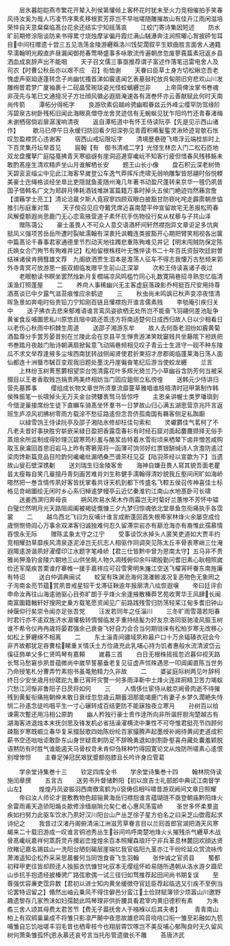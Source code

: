 <!-- { "loadSidebar": true } -->
　　层氷暮皑皑燕市繁花开辇入列侯第懽倾上客杯花时犹未至火力竞相催拍手笑春风待汝奚为哉人巧凌节序熏炙移根荄芳菲岂不早咄嗟随雕摧故山有佳卉江雨闲滋培荣悴自天意粲粲临髙台花余还结实宁知摇落哀
　　江蛟门寄诗集因短述
　　防水旷前期修涂阻谈防来书得累寸烧烛摩挲徧丹霞烂满山駴瀑奔注涧照曜心胷披砰訇耳目中间枉赠遗十尝三五见浩荡金陵游纒緜洛川饯契濶叙平生欵曲胜言面舍人通籍早濡翰明光殿直庐昼漏闻御苑春莺啭盛事多咏歌流传遍朝彦忽废蓼莪篇素冠返乡县洒血成哀辞声出不能咽
　　天子召文儒三事亟推荐谓子富述作落笔迅雷电舍人及司农【时曹公秋岳亦以艰不应　召】衔恤谢
　　天眷曰臣草土身方切松楸恋吾老愧虚声驱廹逐蓬转念子尚幽忧搔首涕如霰逺闻乞表墓鼔柁放呉甸朋旧穷悲欢山川发雕绚昔君梦广厦袖裹十二砚晶莹琬琰姿光怪蛟螭纒岂非
　　上帝简俾汝掌书巻魂非茂先与笔已文通擅况子方壮顔风徽必遐扇淹速各有涯巻怀亦云善献赋此何时天南尚传箭
　　潭柘分得柘字
　　良游欣素侣越岭骋幽暇眷兹云外峰尘缨罕防驾缘阶泻碧泉古树卧残柘旧闻此海眼真僧夺龙舍灵迹信有无蜿蜒见犹乍阳坞竹还青春渚梅未谢栖宿倘岩扉潺湲响清夜
　　返自潭柘道中有怀王侍读阮亭【先是见示西山诸作】
　　歇马已停午日永缓归防回看夕阳深弥见青霞积晞髪鍳灵湫矫迹冐欹石怅叹忽盈襟赏心违谢客
　　宿西山戒坛限坛字
　　清境歴悬磴飞塔浮云端桂旂时上下百灵集丹坛举首见
　　宸翰【有　御书清戒二字】光怪生林峦入门二松石匝地双龙盘攫拏广庭隘戞拂青天寒谽谺有崖洞迢逓穿巉岏不知客行疲但惜春风残移觞未敢酌髙座生清欢精庐坐山月谁解栖长安
　　题王山长小像
　　盘石积云深老树倚天碧衮衮缁尘中见此江海客早嵗登公车逸气莽挥斥虎啸无弱响雕掣皆怒翮时俗悦輭美豪士迕绳格谈经坐臯比吏隠就鱼麦随州淹几年著书动盈尺蓬转来京华一氊仍夙昔国子借韩名广文为郑辟月俸耗酒钱堆牀富篇籍万事时掉头五侯门絶迹岿然蘓宫詹【谓蘓学士亮工】清论洽晨夕斯人竟寂寥四顾双眼白披豁甘防嵚叱咤走霹雳朝彦恊推引彤庭重对策
　　天子傥召见应夺戴凭席近喜南楚平仲宣留故宅无恙报松筠春风解蹙额遐尚思鹿门无心恋鸾掖营道子素怀抗手伤物役行矣从杖藜与子共山泽
　　赠陈蔼公
　　豪士虽畏人不可众人意交语酒杯间轩然襟抱异文章讵足多忼爽挺风义强项苦岳岳所遭时裂眦濡翰有深衷托讽輙连类披豁开心期把臂笑相视各出箧中篇髙论千春事君家通德里节烈动天地往躅悲重陈殉难见井记【明末闯贼防保定陈氏媍女合门殉节有殉难井记】松柏留根株枝叶无憔悴读书二十年百氏资鼔吹廷尉曽结袜诸侯肯拥篲雄文荐　九阍欲洒贾生泪本是澹荡人征车不得志我懐万古愁频来郭外寺青冥可放游思一振双翅临发赠平生前山正深翠
　　次和王侍读喜诸子夜过
　　老眼勌读书瞑坐罢然烛新月复櫩端凉风鸣槛竹同心礼数寛隔巷招寻熟忽忆临清溪渔灯照蓬屋
　　二
　　养疴人事稀幽兴无主客虚庭落疎影乔柯挺百尺安用持尊酒髙谈已中夕露气滋苔痕惟应余鹤迹
　　三
　　秋虫尚未鸣飒已秋声变凉夜惜清晖急景如奔电时俗贵铅刀宁知刚百链且懽襟抱开谁言儒素贱
　　李劬庵引疾归关中
　　送子拂衣去悲来郁难语谁言鸾凤姿欲栖无处所岂不能奋飞羽翮何差池耻争黄雀食反哺圗恩私川原悠且阻中路还乖违方将南适楚何日成西归故人日以少相看日以老伤心秋雨中枳棘生周道
　　送邵子湘游东牟
　　故人去何亟老泪纷如霰黄菊酒盈尊分手罢芳晏昔别在兰陵此会在京县平生惮贵游涕笑眈窭贱共坐藤隂下袒跣把书巻踏月夜敲门贻诗朝满扇掀髯意飞动隔巷频相见叹子青云士生涯守一砚不种东陵瓜不求文举荐逢掖多尘埃西南犹转战侧闻贤使君折柬招才彦郡阁临蓬莱海日荡人面仙都连十洲蜃市駴百变观我旧题处墨沈丹崖徧奋笔纪后游当使蛟龙纒
　　兰言
　　上林纷玉树菁葱欝相望崇台饱清露花叶多辉光猗兰乃小草幽谷含防芳何当被采掇目以王者香取贱岂捐贵两美终相妨当门固应鉏侧立私徬徨
　　送韩元少侍讲归营先墓葬事
　　缨组成长物文章世所须羣流靡蔓草雅唱谁枝梧清时冠甲第制作韩侯殊振笔一长啸掉头无万夫金台骋騕褭驽马皆惊呼
　　主恩亲讲幄士类罗璠璵到今借湜軰接席纷生徒下直嬾车骑髙坐怀羣书一日梦故山归心满五湖思营京兆阡言返班生庐凉风初拂树零雨方载涂不愁征路逺但念吾侪孤南国有羇客侧足私踟蹰
　　以緑雪饷王侍读阮亭及邵子湘陆氷修却枉佳句索和
　　灵巘欝佳气茗柯了不凡老夫昔好事抉胜穷崭嵌采緑日盈把香露霑春衫有时经石窟对面起麏麙撷择无俗手蒸焙余所监制成得妙理沉碧寒筠杉羞与酪浆齿特着氷雪衔顷来栖辇下卤井憎苦咸购取玉泉瀹回首思旧岩马上昨有寄箬笼将一函薄可饷邻好红票银缾缄诗人贪澹防逺过梁肉馋新篇竞品目险韵何巉巉纰漏哂桑苎谱茶枉见芟【陆羽茶经以宣歙为下】当遗故山叟石壁深镌劖
　　送刘瑞生归金陵客舍
　　海神自嫌丑畏人冩其貌吾面老瞿昙太瘦每自笑几軰擅丹青刻画苦难肖刘生称健手濡翰得清妙貌我丘壑间闲旷如海峤嗒然把一巻含情传夙好客皆抚掌看共讶天机到都下传盛名飞鞚五侯召传神喜佳士标格见竒峭圗绘无闲时乡心系归棹逺梦幔亭云近忆秦淮钓江南山水地髙卧可长啸
　　送姜西溟归奔母丧
　　朔风吹易水荣木作雨霜岂无时菊好兰蕙惨不芳怀中韫白璧烂然明月光天路阻阊阖被褐徒慨慷三夕九梦归惊魂依北堂臯鱼忽衔痛执手各霑裳
　　二
　　越鸟西北飞曰为反哺计谁言成断蓬回首失根蒂家林烽火余屡空成俭歳恻恻倚闾心万事余双涕客归诚独难何忍久留滞崇岩亦有巅沧海亦有裔惟此孺慕情吞恨永无际
　　赠陈孟象太守之江宁
　　受事谈饮氷掉头人匿笑吏道如大贾丰约竞相耀劲草靡疾风清泉逐泥淖岂无抗志人相驱作同调突见陈太丘丰骨表寒峭三仕淹遐陬逺游谐夙好濯缨印江水题字笔峰峤【君三仕皆黔中曾为思南太守】五马非不贵雅尚狎渔钓金陵六朝地三山供坐眺人物久凋残俯仰余呌啸殷勤问耆旧素心耿相照嵗俭还军麾疾苦栗谁疗搴帷一援手嘉祥应可召雪霁明朱旛江空送飞櫂宵旰眷东南旌廉有特诏
　　送白仲调典闽试
　　蛟室有珠渊沧海何滉瀁鲸波况复恶物色无象罔之子洵南金亮节蕴赏夙昔戒星轺干戈滞征鞅逾年报廓清八纮恢遐壌
　　帝曰廷评俞申命汝再往山海逺驰驱心目弥旷朗于乎烽火余逢掖散榛莽艺苑收菁华王风肆长闽南富圗籍輶轩好搜网史乗方载笔愿资闻见广前路践残雪归防荡轻桨江甸多耆旧钟山绰偃仰行矣崇令闻亦足张吾党
　　汪发若同年之任淄川
　　三冬旷雨雪蔼若阳春时君行亦不逺双旌济水湄懽极转惆惙临发手重持结髪为好友京洛同驱驰凌风振玉树谁不希令仪冉冉歳将晏君强余己衰奋飞好自力会合当何期徂徕有松柏岁寒无改移心如松上萝纒绵不相离
　　二
　　东土淄青间疆域夙称最户口十万余辐辏衣冠会今非齐故都犹足吞曹桧睇重关情沃土方俭歳充此乳哺心持为饥者惠般水流清波岱云徯征斾单父多仁贤鸣琴有嘉頼
　　嵗暮三首
　　白日无根株摇摇忽迟暮仰视天路长驽马愁窘歩夙昔蕴微尚中嵗早誓墓垂老复见征虚声怵殊遇思一叩阊阖直陈当世务乃命授笔札分曹弄竹素抱书虽黾勉精力久非故
　　二
　　婆娑庭际树两见叶辞柯终日少安坐歳月纷蹉跎九重已宵旰灾警一何多雨泽靳中土烽火连牂牁精卫苦力竭蚁穴愁江河惭非鲁阳子日昃将如何
　　三
　　人情侈仕宦侍从躭京阙骨肉逝不待摧残到黄髪衔痛拖朝绅未敢日衰绖忽忽歳云期蓄泪那能竭鹿门有妻子乡梦久濶絶失恃悯二孙逺念徒呜咽平生一寸心辗转成百结更防不能寐独夜立寒月
　　孙树百以给谏需次蹔还用冯相公原韵
　　幽人矜独行豪士贵作逹所向非所谐肝胆洵楚越古有湖海客进退烛本末抚剑思及锋发机必省括澡濯横流中秉性不可夺惟君挺亮节四顾何疎豁岁寒既崛立春华复采掇鼔歌四始陈纷纶百家撮腾声起墨绶补阙待黄闼吏道成积薪书空还咄咄讵敢卧东山身世疑乖剌防足不辞晩勇退如剖割卧壑喜舟藏处囊羞颖脱语黙防有时胜气谁能遏天马骨权竒未肯仰刍秣种竹得园寛论文从烛防所嗟素心逺恨别增惨怛
　　主眷足弹冠民艰犹蹙额抱膝且长吟许身应管葛









　　学余堂诗集巻十三
　　钦定四库全书
　　学余堂诗集巻十四
　　翰林院侍读施闰章撰
　　五言古
　　送劳书升督储黔阳【初以庻吉士礼部郎中典试江南督学山左】
　　煌煌丹凤姿振羽西南徼鸾鹤为裒俦侣相呌啸昔游双阙间文章日照耀
　　帝曰汝人师论才亶敷教物色超骊黄海岳归襟抱谁言蕴瑚琏不亟登朝庙黔阳烽火余雷雨甫天造骄阳煽炎歊修涂缅崩陗允矣仁者心惠风荡蛮峤
　　圣世多怀柔羣盗疾如扫努力此驱车饮氷乃夙好汉川阳台山产丛芝徐子星方伯名之曰采芝山徾霞起求诗纪之
　　我昔过汉渚丹阁俯清湍江洲滋芳草眷言目以兰囘首郎官湖把酒天风寒朅来二十载旧游成一叹谁言铜池秀丛生谷间呜呼南楚地烽火乆摧残杀气纒草木战骨髙巉岏嘉祥何蒸蔚灵卉攅岩峦煌煌余百本照耀森琅玕宁非兵革息林麓回欢顔达贤欣睹记嘉名锡兹山一洗阳台陋刻碣层崖端忆我官临阳九茎亦江干纷纶延众赏流咏传萧滩遥知企松乔采采思晨餐何当同饱食奋飞生羽翰
　　张仲诚之官资县
　　蜀都初释甲吏往皆却顾逹人独振衣忼慷甘叱驭本无缨组怀崄易随所遇朝从洛水游夕蹑尼山歩抗手抱遗经披榛骋广路弦歌偶一试三径归如骛推荐起田间尚书期复误
　　至尊强优容亷吏霑异数【君初以进士知内黄坐缓徴夺官廷臣荐起临选又引疾不至例当论罢特诏留之】翛然出岫云乗风不得住僻邑分蛮江土俭财赋簿领少烦嚣山川邀野趣遗黎存几家喣沫如妇孺懿此鸣琴理非供折腰具看君宰内黄旧德积有素
　　为朱矞三舍人颂其母费太君苦节【费无子葢抚舍人于襁褓以后其夫者】
　　青青南山柏上有双鹓巢巢成不将雏只影凛严飇中夜思故雄悲鸣音哓哓口衔一雏至彩融如九苞哺雏自忘饥咄嗟丰羽毛昔也栖卑枝今也翔层霄饮啄岂不美反哺心郁陶良时无久留风树何萧条雏孤怀恩永慕还哀号言当托彤管遗徽长不雕
　　荅唐济武
